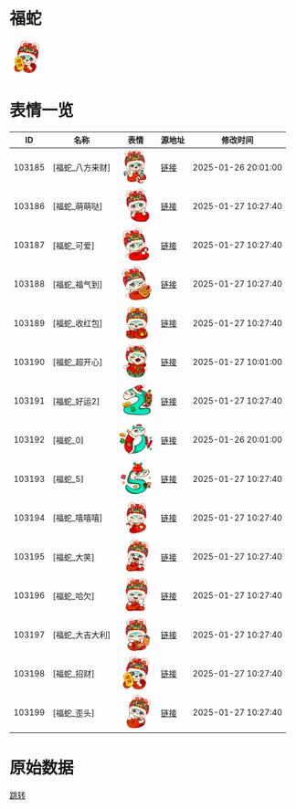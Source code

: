 # 福蛇

<img src="./cover.png" height="60" alt="cover" />

# 表情一览

|ID|名称|表情|源地址|修改时间|
|----|----|----|----|----|
|103185|[福蛇_八方来财]|<img src="./pic/103185_%5B福蛇_八方来财%5D.png" height="60" alt="八方来财"/>|[链接](https://i0.hdslb.com/bfs/garb/2824bf7bdd0ad1a727535125ca2a4c2016cac3d9.png)|2025-01-26 20:01:00|
|103186|[福蛇_萌萌哒]|<img src="./pic/103186_%5B福蛇_萌萌哒%5D.png" height="60" alt="萌萌哒"/>|[链接](https://i0.hdslb.com/bfs/garb/a40e4473bf7afbab5a7be8dea992fb8084bbe342.png)|2025-01-27 10:27:40|
|103187|[福蛇_可爱]|<img src="./pic/103187_%5B福蛇_可爱%5D.png" height="60" alt="可爱"/>|[链接](https://i0.hdslb.com/bfs/garb/a382f4e05ae7e350c6afe51b6d4d989411bc620d.png)|2025-01-27 10:27:40|
|103188|[福蛇_福气到]|<img src="./pic/103188_%5B福蛇_福气到%5D.png" height="60" alt="福气到"/>|[链接](https://i0.hdslb.com/bfs/garb/254b364168e5a776dd328d4f3e1250cbb9d5bb7e.png)|2025-01-27 10:27:40|
|103189|[福蛇_收红包]|<img src="./pic/103189_%5B福蛇_收红包%5D.png" height="60" alt="收红包"/>|[链接](https://i0.hdslb.com/bfs/garb/64f1e97bfffb6ef4a00c4e38367a44bc0ffb9feb.png)|2025-01-27 10:27:40|
|103190|[福蛇_超开心]|<img src="./pic/103190_%5B福蛇_超开心%5D.png" height="60" alt="超开心"/>|[链接](https://i0.hdslb.com/bfs/garb/26464491fc8ec2e24e0bee02d56479057afb23b1.png)|2025-01-27 10:01:00|
|103191|[福蛇_好运2]|<img src="./pic/103191_%5B福蛇_好运2%5D.png" height="60" alt="好运2"/>|[链接](https://i0.hdslb.com/bfs/garb/4e96783f94ce660c579d4a46af6abbc2e6ca31af.png)|2025-01-27 10:27:40|
|103192|[福蛇_0]|<img src="./pic/103192_%5B福蛇_0%5D.png" height="60" alt="0"/>|[链接](https://i0.hdslb.com/bfs/garb/2fb94982f1ca302f2a62ff69a46b6feb7c7ce5ec.png)|2025-01-26 20:01:00|
|103193|[福蛇_5]|<img src="./pic/103193_%5B福蛇_5%5D.png" height="60" alt="5"/>|[链接](https://i0.hdslb.com/bfs/garb/28169a3293527f95846867d71d498f61e7473314.png)|2025-01-27 10:27:40|
|103194|[福蛇_嘻嘻嘻]|<img src="./pic/103194_%5B福蛇_嘻嘻嘻%5D.png" height="60" alt="嘻嘻嘻"/>|[链接](https://i0.hdslb.com/bfs/garb/d99c8d3f06d1ff60e06e8d2d8804f0847fca6d3d.png)|2025-01-27 10:27:40|
|103195|[福蛇_大笑]|<img src="./pic/103195_%5B福蛇_大笑%5D.png" height="60" alt="大笑"/>|[链接](https://i0.hdslb.com/bfs/garb/ca7ae232428fef43ca343f4394927f16d71531bf.png)|2025-01-27 10:27:40|
|103196|[福蛇_哈欠]|<img src="./pic/103196_%5B福蛇_哈欠%5D.png" height="60" alt="哈欠"/>|[链接](https://i0.hdslb.com/bfs/garb/b8d4209d0aa18120807dce6f38e6e3617ba642d0.png)|2025-01-27 10:27:40|
|103197|[福蛇_大吉大利]|<img src="./pic/103197_%5B福蛇_大吉大利%5D.png" height="60" alt="大吉大利"/>|[链接](https://i0.hdslb.com/bfs/garb/3c3d3567b2d29aa70cdf78958739cfb9f03d3b52.png)|2025-01-27 10:27:40|
|103198|[福蛇_招财]|<img src="./pic/103198_%5B福蛇_招财%5D.png" height="60" alt="招财"/>|[链接](https://i0.hdslb.com/bfs/garb/8fc58c892c294bd09dcf7b3ceaf44107d9888514.png)|2025-01-27 10:27:40|
|103199|[福蛇_歪头]|<img src="./pic/103199_%5B福蛇_歪头%5D.png" height="60" alt="歪头"/>|[链接](https://i0.hdslb.com/bfs/garb/6090da563c26a0af5f4e4e885142b5ae911da364.png)|2025-01-27 10:27:40|

# 原始数据

[跳转](./raw.json)


